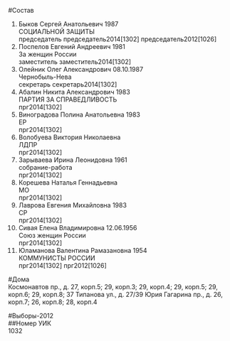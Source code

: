 #Состав  
1. Быков Сергей Анатольевич 1987  
    СОЦИАЛЬНОЙ ЗАЩИТЫ  
    председатель председатель2014[1302] председатель2012[1026]  
2. Поспелов Евгений Андреевич 1981  
    За женщин России  
    заместитель заместитель2014[1302]  
3. Олейник Олег Александрович 08.10.1987  
    Чернобыль-Нева  
    секретарь секретарь2014[1302]  
4. Абалин Никита Александрович 1983  
    ПАРТИЯ ЗА СПРАВЕДЛИВОСТЬ  
    прг2014[1302]  
5. Виноградова Полина Анатольевна 1983  
    ЕР  
    прг2014[1302]  
6. Волобуева Виктория Николаевна  
    ЛДПР  
    прг2014[1302]  
7. Зарываева Ирина Леонидовна 1961  
    собрание-работа  
    прг2014[1302]  
8. Корешева Наталья Геннадьевна  
    МО  
    прг2014[1302]  
9. Лаврова Евгения Михайловна 1983  
    СР  
    прг2014[1302]  
10. Сивая Елена Владимировна 12.06.1956  
    Союз женщин России  
    прг2014[1302]  
11. Юламанова Валентина Рамазановна 1954  
    КОММУНИСТЫ РОССИИ  
    прг2014[1302] прг2012[1026]  
  
#Дома  
Космонавтов пр., д. 27, корп.5; 29, корп.З; 29, корп.4; 29, корп.5; 29, корп.6; 29, корп.8; 37 Типанова ул., д. 27/39 Юрия Гагарина пр., д. 26, корп.7; 26, корп.8; 28, корп.4  
  
#Выборы-2012  
##Номер УИК  
1032  
